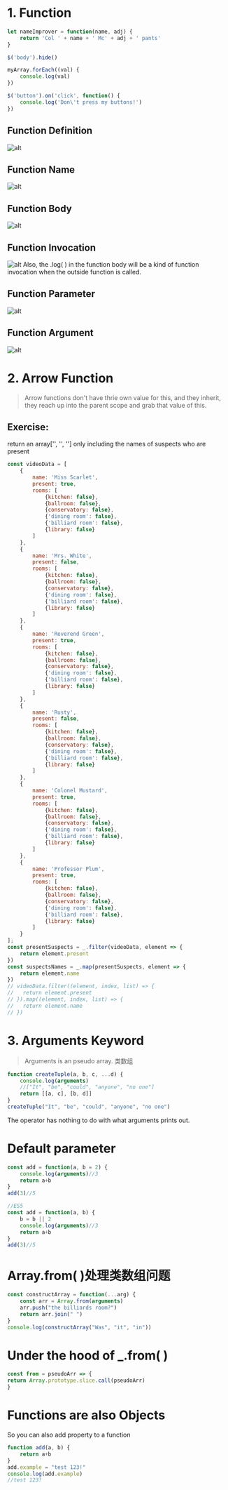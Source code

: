 # 1. Function
```js
let nameImprover = function(name, adj) {
    return 'Col ' + name + ' Mc' + adj + ' pants'
}

$('body').hide()

myArray.forEach((val) {
    console.log(val)
})

$('button').on('click', function() {
    console.log('Don\'t press my buttons!')
})
```
## Function Definition
![alt ](../../CSS与img引用/V2/definition.png)

## Function Name
![alt ](../../CSS与img引用/V2/name.png)

## Function Body
![alt ](../../CSS与img引用/V2/body.png)

## Function Invocation
![alt ](../../CSS与img引用/V2/invocation.png)
Also, the .log( ) in the function body will be a kind of function invocation when the outside function is called.

## Function Parameter
![alt ](../../CSS与img引用/V2/parameter.png)

## Function Argument
![alt ](../../CSS与img引用/V2/argument.png)

# 2. Arrow Function
> Arrow functions don't have thrie own value for this, and they inherit, they reach up into the parent scope and grab that value of this.

## Exercise: 
return an array['', '', ''] only including the names of suspects who are present
```js
const videoData = [
    {
        name: 'Miss Scarlet',
        present: true,
        rooms: [
            {kitchen: false},
            {ballroom: false},
            {conservatory: false},
            {'dining room': false},
            {'billiard room': false},
            {library: false}
        ]
    },
    {
        name: 'Mrs. White',
        present: false,
        rooms: [
            {kitchen: false},
            {ballroom: false},
            {conservatory: false},
            {'dining room': false},
            {'billiard room': false},
            {library: false}
        ]
    },
    {
        name: 'Reverend Green',
        present: true,
        rooms: [
            {kitchen: false},
            {ballroom: false},
            {conservatory: false},
            {'dining room': false},
            {'billiard room': false},
            {library: false}
        ]
    },
    {
        name: 'Rusty',
        present: false,
        rooms: [
            {kitchen: false},
            {ballroom: false},
            {conservatory: false},
            {'dining room': false},
            {'billiard room': false},
            {library: false}
        ]
    },
    {
        name: 'Colonel Mustard',
        present: true,
        rooms: [
            {kitchen: false},
            {ballroom: false},
            {conservatory: false},
            {'dining room': false},
            {'billiard room': false},
            {library: false}
        ]
    },
    {
        name: 'Professor Plum',
        present: true,
        rooms: [
            {kitchen: false},
            {ballroom: false},
            {conservatory: false},
            {'dining room': false},
            {'billiard room': false},
            {library: false}
        ]
    }
];
const presentSuspects = _.filter(videoData, element => {
    return element.present
})
const suspectsNames = _.map(presentSuspects, element => {
    return element.name
})
// videoData.filter((element, index, list) => {
//   return element.present
// }).map((element, index, list) => {
//   return element.name
// })
```

# 3. Arguments Keyword
> Arguments is an pseudo array. 类数组
```js
function createTuple(a, b, c, ...d) {
    console.log(arguments)
    //["It", "be", "could", "anyone", "no one"]
    return [[a, c], [b, d]]
}
createTuple("It", "be", "could", "anyone", "no one")
```
The operator has nothing to do with what arguments prints out.

# Default parameter
```js
const add = function(a, b = 2) {
    console.log(arguments)//3
    return a+b
}
add(3)//5
```
```js
//ES5
const add = function(a, b) {
    b = b || 2
    console.log(arguments)//3
    return a+b
}
add(3)//5
```

# Array.from( )处理类数组问题
```js
const constructArray = function(...arg) {
    const arr = Array.from(arguments)
    arr.push("the billiards room?")
    return arr.join(" ")
}
console.log(constructArray("Was", "it", "in"))
```

# Under the hood of _.from( )
```js
const from = pseudoArr => {
return Array.prototype.slice.call(pseudoArr)
}
```
# Functions are also Objects
So you can also add property to a function

```js
function add(a, b) {
    return a+b 
}
add.example = "test 123!"
console.log(add.example)
//test 123!
```
